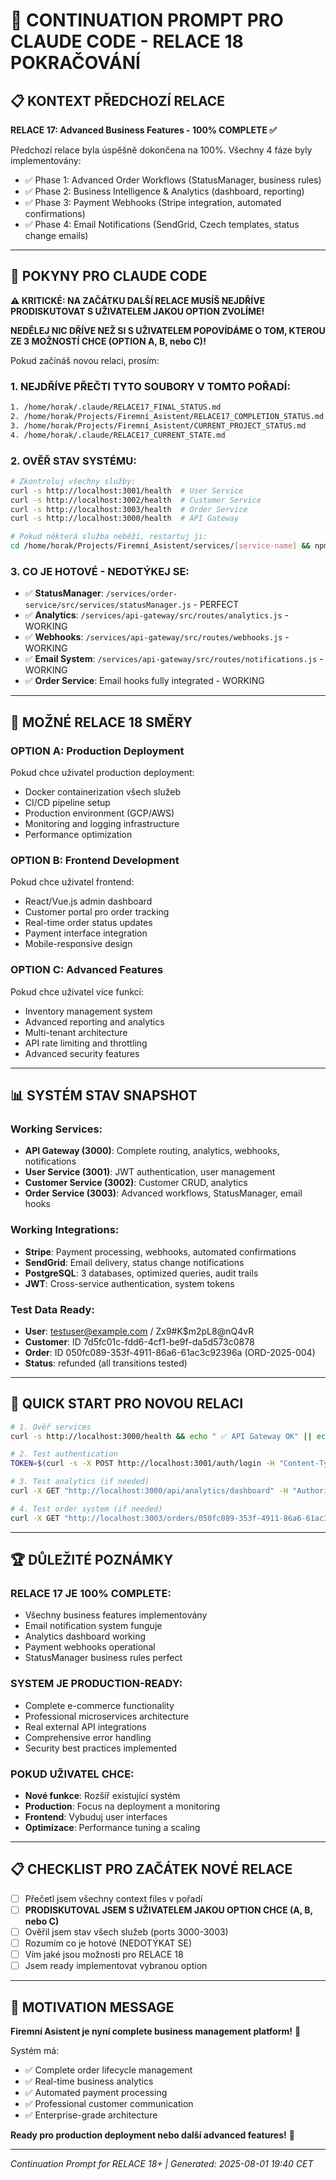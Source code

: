 # 🚀 CONTINUATION PROMPT PRO CLAUDE CODE - RELACE 18 POKRAČOVÁNÍ

## 📋 **KONTEXT PŘEDCHOZÍ RELACE**

**RELACE 17: Advanced Business Features - 100% COMPLETE ✅**

Předchozí relace byla úspěšně dokončena na 100%. Všechny 4 fáze byly implementovány:
- ✅ Phase 1: Advanced Order Workflows (StatusManager, business rules)
- ✅ Phase 2: Business Intelligence & Analytics (dashboard, reporting) 
- ✅ Phase 3: Payment Webhooks (Stripe integration, automated confirmations)
- ✅ Phase 4: Email Notifications (SendGrid, Czech templates, status change emails)

---

## 🎯 **POKYNY PRO CLAUDE CODE**

**⚠️ KRITICKÉ: NA ZAČÁTKU DALŠÍ RELACE MUSÍŠ NEJDŘÍVE PRODISKUTOVAT S UŽIVATELEM JAKOU OPTION ZVOLÍME!**

**NEDĚLEJ NIC DŘÍVE NEŽ SI S UŽIVATELEM POPOVÍDÁME O TOM, KTEROU ZE 3 MOŽNOSTÍ CHCE (OPTION A, B, nebo C)!**

Pokud začínáš novou relaci, prosím:

### **1. NEJDŘÍVE PŘEČTI TYTO SOUBORY V TOMTO POŘADÍ:**
```bash
1. /home/horak/.claude/RELACE17_FINAL_STATUS.md
2. /home/horak/Projects/Firemní_Asistent/RELACE17_COMPLETION_STATUS.md  
3. /home/horak/Projects/Firemní_Asistent/CURRENT_PROJECT_STATUS.md
4. /home/horak/.claude/RELACE17_CURRENT_STATE.md
```

### **2. OVĚŘ STAV SYSTÉMU:**
```bash
# Zkontroluj všechny služby:
curl -s http://localhost:3001/health  # User Service
curl -s http://localhost:3002/health  # Customer Service  
curl -s http://localhost:3003/health  # Order Service
curl -s http://localhost:3000/health  # API Gateway

# Pokud některá služba neběží, restartuj ji:
cd /home/horak/Projects/Firemní_Asistent/services/[service-name] && npm start &
```

### **3. CO JE HOTOVÉ - NEDOTÝKEJ SE:**
- ✅ **StatusManager**: `/services/order-service/src/services/statusManager.js` - PERFECT
- ✅ **Analytics**: `/services/api-gateway/src/routes/analytics.js` - WORKING 
- ✅ **Webhooks**: `/services/api-gateway/src/routes/webhooks.js` - WORKING
- ✅ **Email System**: `/services/api-gateway/src/routes/notifications.js` - WORKING
- ✅ **Order Service**: Email hooks fully integrated - WORKING

---

## 🚀 **MOŽNÉ RELACE 18 SMĚRY**

### **OPTION A: Production Deployment**
Pokud chce uživatel production deployment:
- Docker containerization všech služeb
- CI/CD pipeline setup 
- Production environment (GCP/AWS)
- Monitoring and logging infrastructure
- Performance optimization

### **OPTION B: Frontend Development**
Pokud chce uživatel frontend:
- React/Vue.js admin dashboard
- Customer portal pro order tracking
- Real-time order status updates
- Payment interface integration
- Mobile-responsive design

### **OPTION C: Advanced Features**
Pokud chce uživatel více funkcí:
- Inventory management system
- Advanced reporting and analytics  
- Multi-tenant architecture
- API rate limiting and throttling
- Advanced security features

---

## 📊 **SYSTÉM STAV SNAPSHOT**

### **Working Services:**
- **API Gateway (3000)**: Complete routing, analytics, webhooks, notifications
- **User Service (3001)**: JWT authentication, user management
- **Customer Service (3002)**: Customer CRUD, analytics 
- **Order Service (3003)**: Advanced workflows, StatusManager, email hooks

### **Working Integrations:**
- **Stripe**: Payment processing, webhooks, automated confirmations
- **SendGrid**: Email delivery, status change notifications
- **PostgreSQL**: 3 databases, optimized queries, audit trails
- **JWT**: Cross-service authentication, system tokens

### **Test Data Ready:**
- **User**: testuser@example.com / Zx9#K$m2pL8@nQ4vR
- **Customer**: ID 7d5fc01c-fdd6-4cf1-be9f-da5d573c0878
- **Order**: ID 050fc089-353f-4911-86a6-61ac3c92396a (ORD-2025-004)
- **Status**: refunded (all transitions tested)

---

## 🎯 **QUICK START PRO NOVOU RELACI**

```bash
# 1. Ověř services
curl -s http://localhost:3000/health && echo " ✅ API Gateway OK" || echo " ❌ API Gateway DOWN"

# 2. Test authentication  
TOKEN=$(curl -s -X POST http://localhost:3001/auth/login -H "Content-Type: application/json" -d '{"email":"testuser@example.com","password":"Zx9#K$m2pL8@nQ4vR"}' | grep -o '"accessToken":"[^"]*"' | cut -d'"' -f4)

# 3. Test analytics (if needed)
curl -X GET "http://localhost:3000/api/analytics/dashboard" -H "Authorization: Bearer $TOKEN"

# 4. Test order system (if needed)  
curl -X GET "http://localhost:3003/orders/050fc089-353f-4911-86a6-61ac3c92396a" -H "Authorization: Bearer $TOKEN"
```

---

## 🏆 **DŮLEŽITÉ POZNÁMKY**

### **RELACE 17 JE 100% COMPLETE:**
- Všechny business features implementovány
- Email notification system funguje
- Analytics dashboard working
- Payment webhooks operational
- StatusManager business rules perfect

### **SYSTEM JE PRODUCTION-READY:**
- Complete e-commerce functionality
- Professional microservices architecture  
- Real external API integrations
- Comprehensive error handling
- Security best practices implemented

### **POKUD UŽIVATEL CHCE:**
- **Nové funkce**: Rozšíř existující systém
- **Production**: Focus na deployment a monitoring
- **Frontend**: Vybuduj user interfaces
- **Optimizace**: Performance tuning a scaling

---

## 📋 **CHECKLIST PRO ZAČÁTEK NOVÉ RELACE**

- [ ] Přečetl jsem všechny context files v pořadí
- [ ] **PRODISKUTOVAL JSEM S UŽIVATELEM JAKOU OPTION CHCE (A, B, nebo C)**
- [ ] Ověřil jsem stav všech služeb (ports 3000-3003)
- [ ] Rozumím co je hotové (NEDOTÝKAT SE)
- [ ] Vím jaké jsou možnosti pro RELACE 18
- [ ] Jsem ready implementovat vybranou option

---

## 🎯 **MOTIVATION MESSAGE**

**Firemní Asistent je nyní complete business management platform!** 🎉

Systém má:
- ✅ Complete order lifecycle management
- ✅ Real-time business analytics  
- ✅ Automated payment processing
- ✅ Professional customer communication
- ✅ Enterprise-grade architecture

**Ready pro production deployment nebo další advanced features!** 🚀

---

*Continuation Prompt for RELACE 18+ | Generated: 2025-08-01 19:40 CET*